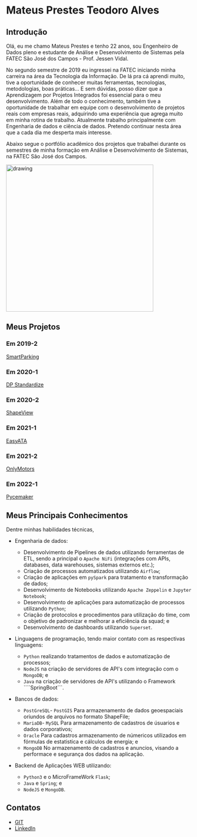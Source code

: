 # Mateus Prestes Teodoro Alves

## Introdução
Olá, eu me chamo Mateus Prestes e tenho 22 anos, sou Engenheiro de Dados pleno e estudante de Análise e Desenvolvimento de Sistemas pela FATEC São José dos Campos - Prof. Jessen Vidal.

No segundo semestre de 2019 eu ingressei na FATEC iniciando minha carreira na área da Tecnologia da Informação. De lá pra cá aprendi muito, tive a oportunidade de conhecer muitas ferramentas, tecnologias, metodologias, boas práticas...
E sem dúvidas, posso dizer que a Aprendizagem por Projetos Integrados foi essencial para o meu desenvolvimento. Além de todo o conhecimento, também tive a oportunidade de trabalhar em equipe com o desenvolvimento de projetos reais com empresas reais, adquirindo uma experiência que agrega muito em minha rotina de trabalho.
Atualmente trabalho principalmente com Engenharia de dados e ciência de dados. Pretendo continuar nesta área que a cada dia me desperta mais interesse.

Abaixo segue o portfólio acadêmico dos projetos que trabalhei durante os semestres de minha formação em Análise e Desenvolvimento de Sistemas, na FATEC São José dos Campos.

<img src="https://user-images.githubusercontent.com/56441534/138391512-64da6254-c230-4c7d-93f9-3586379d07a4.jpg" alt="drawing" width="400"/>
  

## Meus Projetos

### Em 2019-2
[SmartParking](https://github.com/Mateus-Prestes/Portfolio_MateusPrestes/blob/main/API_1-SMARTPARKING.md)

### Em 2020-1
[DP Standardize](https://github.com/Mateus-Prestes/Portfolio_MateusPrestes/blob/main/API_2-DP_Standardize.md)

### Em 2020-2
[ShapeView](https://github.com/Mateus-Prestes/Portfolio_MateusPrestes/blob/main/API_3-SHAPEVIEW.md)

### Em 2021-1
[EasyATA](https://github.com/Mateus-Prestes/Portfolio_MateusPrestes/blob/main/API_4-EASYATA.md)

### Em 2021-2
[OnlyMotors](https://github.com/Mateus-Prestes/Portfolio_MateusPrestes/blob/main/API_5-ONLYMOTORS.md)

### Em 2022-1
[Pycemaker](https://github.com/Mateus-Prestes/Portfolio_MateusPrestes/blob/main/API_6-PYCEMAKER.md)

## Meus Principais Conhecimentos
Dentre minhas habilidades técnicas, 

- Engenharia de dados:
    - Desenvolvimento de Pipelines de dados utilizando ferramentas de ETL, sendo a principal o ```Apache NiFi``` (integrações com APIs, databases, data warehouses, sistemas externos etc.);
    - Criação de processos automatizados utilizando ```Airflow```;
    - Criação de aplicações em ```pySpark``` para tratamento e transformação de dados;
    - Desenvolvimento de Notebooks utilizando ```Apache Zeppelin``` e ```Jupyter Notebook```;
    - Desenvolvimento de aplicações para automatização de processos utilizando ```Python```;
    - Criação de protocolos e procedimentos para utilização do time, com o objetivo de padronizar e melhorar a eficiência da squad; e
    - Desenvolvimento de dashboards utilizando ```Superset```.

- Linguagens de programação, tendo maior contato com as respectivas linguagens:
    - ```Python``` realizando tratamentos de dados e automatização de processos;
    - ```NodeJS``` na criação de servidores de API's com integração com o ```MongoDB```; e
    - ```Java``` na criação de servidores de API's utilizando o Framework ````SpringBoot```.

- Bancos de dados:
    - ```PostGreSQL```- ```PostGIS``` Para armazenamento de dados geoespaciais oriundos de arquivos no formato ShapeFile;
    - ```MariaDB```- ```MySQL``` Para armazenamento de cadastros de úsuarios e dados corporativos;
    - ```Oracle``` Para cadastros armazenamento de númericos utilizados em fórmulas de estatistica e cálculos de energia; e
    - ```MongoDB``` No armazenamento de cadastros e anuncios, visando a performace e segurança dos dados na aplicação.

- Backend de Aplicações WEB utilizando:
    - ```Python3``` e o MicroFrameWork ```Flask```;
    - ```Java``` e ```Spring```; e
    - ```NodeJS``` e ```MongoDB```.

## Contatos
* [GIT](https://github.com/Mateus-Prestes)
* [LinkedIn](https://www.linkedin.com/in/mateus-prestes-11569118a/)
